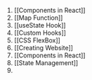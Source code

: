 1. [[Components in React]]
2. [[Map Function]]
3. [[useState Hook]]
4. [[Custom Hooks]]
5. [[CSS FlexBox]]
6. [[Creating Website]]
7. [[Components in React]]
8. [[State Management]]
9. 